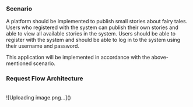 <h3>Scenario</h3>
A platform should be implemented to publish small stories about fairy tales. Users who registered with the system can publish their own stories and able to view all available stories in the system. Users should be able to register with the system and should be able to log in to the system using their username and password.

This application will be implemented in accordance with the above-mentioned scenario.


<h3>Request Flow Architecture</h3>
<br/>
![Uploading image.png…]()
